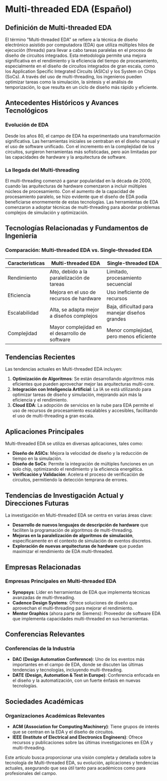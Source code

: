 # Multi-threaded EDA (Español)

## Definición de Multi-threaded EDA

El término "Multi-threaded EDA" se refiere a la técnica de diseño electrónico asistido por computadora (EDA) que utiliza múltiples hilos de ejecución (threads) para llevar a cabo tareas paralelas en el proceso de diseño de circuitos integrados. Esta metodología permite una mejora significativa en el rendimiento y la eficiencia del tiempo de procesamiento, especialmente en el diseño de circuitos integrados de gran escala, como los Application Specific Integrated Circuits (ASICs) y los System on Chips (SoCs). A través del uso de multi-threading, los ingenieros pueden optimizar tareas como la simulación, la síntesis y el análisis de temporización, lo que resulta en un ciclo de diseño más rápido y eficiente.

## Antecedentes Históricos y Avances Tecnológicos

### Evolución de EDA

Desde los años 80, el campo de EDA ha experimentado una transformación significativa. Las herramientas iniciales se centraban en el diseño manual y el uso de software unificado. Con el incremento en la complejidad de los circuitos, surgieron herramientas más sofisticadas, pero aún limitadas por las capacidades de hardware y la arquitectura de software.

### La llegada del Multi-threading

El multi-threading comenzó a ganar popularidad en la década de 2000, cuando las arquitecturas de hardware comenzaron a incluir múltiples núcleos de procesamiento. Con el aumento de la capacidad de procesamiento paralelo, se hizo evidente que el diseño de EDA podía beneficiarse enormemente de estas tecnologías. Las herramientas de EDA comenzaron a adoptar técnicas de multi-threading para abordar problemas complejos de simulación y optimización.

## Tecnologías Relacionadas y Fundamentos de Ingeniería

### Comparación: Multi-threaded EDA vs. Single-threaded EDA

| Características       | Multi-threaded EDA                               | Single-threaded EDA                               |
|----------------------|--------------------------------------------------|--------------------------------------------------|
| Rendimiento          | Alto, debido a la paralelización de tareas      | Limitado, procesamiento secuencial                |
| Eficiencia           | Mejora en el uso de recursos de hardware        | Uso ineficiente de recursos                        |
| Escalabilidad        | Alta, se adapta mejor a diseños complejos      | Baja, dificultad para manejar diseños grandes     |
| Complejidad          | Mayor complejidad en el desarrollo de software  | Menor complejidad, pero menos eficiente           |

## Tendencias Recientes

Las tendencias actuales en Multi-threaded EDA incluyen:

1. **Optimización de Algoritmos**: Se están desarrollando algoritmos más eficientes que pueden aprovechar mejor las arquitecturas multi-core.
2. **Integración con Inteligencia Artificial**: La IA se está utilizando para optimizar tareas de diseño y simulación, mejorando aún más la eficiencia y el rendimiento.
3. **Cloud EDA**: La adopción de servicios en la nube para EDA permite el uso de recursos de procesamiento escalables y accesibles, facilitando el uso de multi-threading a gran escala.

## Aplicaciones Principales

Multi-threaded EDA se utiliza en diversas aplicaciones, tales como:

- **Diseño de ASICs**: Mejora la velocidad de diseño y la reducción de tiempo en la simulación.
- **Diseño de SoCs**: Permite la integración de múltiples funciones en un solo chip, optimizando el rendimiento y la eficiencia energética.
- **Verificación y Validación**: Acelera el proceso de verificación de circuitos, permitiendo la detección temprana de errores.

## Tendencias de Investigación Actual y Direcciones Futuras

La investigación en Multi-threaded EDA se centra en varias áreas clave:

- **Desarrollo de nuevos lenguajes de descripción de hardware** que faciliten la programación de algoritmos de multi-threading.
- **Mejoras en la paralelización de algoritmos de simulación**, específicamente en el contexto de simulación de eventos discretos.
- **Exploración de nuevas arquitecturas de hardware** que puedan maximizar el rendimiento de EDA multi-threaded.

## Empresas Relacionadas

### Empresas Principales en Multi-threaded EDA

- **Synopsys**: Líder en herramientas de EDA que implementa técnicas avanzadas de multi-threading.
- **Cadence Design Systems**: Ofrece soluciones de diseño que aprovechan el multi-threading para mejorar el rendimiento.
- **Mentor Graphics** (ahora parte de Siemens): Proveedor de software EDA que implementa capacidades multi-threaded en sus herramientas.

## Conferencias Relevantes

### Conferencias de la Industria

- **DAC (Design Automation Conference)**: Uno de los eventos más importantes en el campo de EDA, donde se discuten las últimas tendencias y tecnologías, incluyendo multi-threading.
- **DATE (Design, Automation & Test in Europe)**: Conferencia enfocada en el diseño y la automatización, con un fuerte énfasis en nuevas tecnologías.

## Sociedades Académicas

### Organizaciones Académicas Relevantes

- **ACM (Association for Computing Machinery)**: Tiene grupos de interés que se centran en la EDA y el diseño de circuitos.
- **IEEE (Institute of Electrical and Electronics Engineers)**: Ofrece recursos y publicaciones sobre las últimas investigaciones en EDA y multi-threading.

Este artículo busca proporcionar una visión completa y detallada sobre la tecnología de Multi-threaded EDA, su evolución, aplicaciones y tendencias actuales, asegurando que sea útil tanto para académicos como para profesionales del campo.